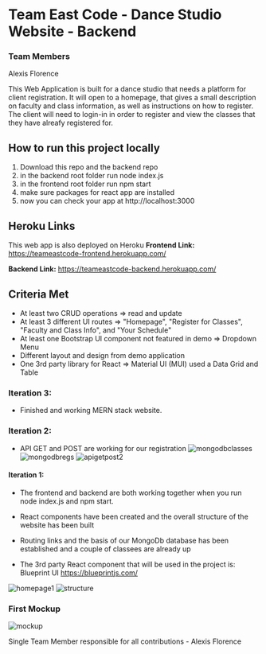 # Team East Code - Dance Studio Website - Backend
### Team Members
Alexis Florence

This Web Application is built for a dance studio that needs a platform for client registration. 
It will open to a homepage, that gives a small description on faculty and class information, as well as instructions on how to register. 
The client will need to login-in in order to register and view the classes that they have alreafy registered for. 

## How to run this project locally
1. Download this repo and the backend repo
2. in the backend root folder run node index.js
3. in the frontend root folder run npm start
4. make sure packages for react app are installed
5. now you can check your app at http://localhost:3000

## Heroku Links
This web app is also deployed on Heroku
**Frontend Link:** https://teameastcode-frontend.herokuapp.com/

**Backend Link:** https://teameastcode-backend.herokuapp.com/

## Criteria Met
- At least two CRUD operations => read and update
- At least 3 different UI routes => "Homepage", "Register for Classes", "Faculty and Class Info", and "Your Schedule"
- At least one Bootstrap UI component not featured in demo => Dropdown Menu
- Different layout and design from demo application 
- One 3rd party library for React => Material UI (MUI) used a Data Grid and Table 



### Iteration 3:
- Finished and working MERN stack website.


### Iteration 2:

- API GET and POST are working for our registration 
![mongodbclasses](https://media.github.ccs.neu.edu/user/9629/files/7d87a3af-5d8d-444a-abe3-981a5e4a84b3)
![mongodbregs](https://media.github.ccs.neu.edu/user/9629/files/78554d1e-78c7-4cf8-b8d8-cdb5efe60216)
![apigetpost2](https://media.github.ccs.neu.edu/user/9629/files/e83e9876-dc34-4ef0-8a22-01f43fc7a8d0)



#### Iteration 1:

- The frontend and backend are both working together when you run node index.js and npm start. 

- React components have been created and the overall structure of the website has been built

- Routing links and the basis of our MongoDb database has been established and a couple of classees are already up

- The 3rd party React component that will be used in the project is: Blueprint UI https://blueprintjs.com/

![homepage1](https://media.github.ccs.neu.edu/user/9629/files/d298109b-2b84-4755-97a3-9289144cd366)
![structure](https://media.github.ccs.neu.edu/user/9629/files/9f6da6f9-bcc1-4231-9f9d-103ee20e298b)


### First Mockup
![mockup](https://media.github.ccs.neu.edu/user/9629/files/1831e127-6188-4daf-aa13-60546f7b28af)



Single Team Member responsible for all contributions - Alexis Florence


